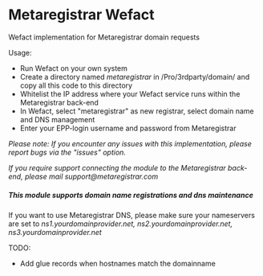 # Metaregistrar Wefact
Wefact implementation for Metaregistrar domain requests

Usage: 
- Run Wefact on your own system
- Create a directory named _metaregistrar_ in /Pro/3rdparty/domain/ and copy all this code to this directory
- Whitelist the IP address where your Wefact service runs within the Metaregistrar back-end
- In Wefact, select "metaregistrar" as new registrar, select domain name and DNS management
- Enter your EPP-login username and password from Metaregistrar

_Please note: If you encounter any issues with this implementation, please report bugs via the "issues" option._

_If you require support connecting the module to the Metaregistrar back-end, please mail support@metaregistrar.com_

##### This module supports domain name registrations and dns maintenance

If you want to use Metaregistrar DNS, please make sure your nameservers are set to 
_ns1.yourdomainprovider.net, ns2.yourdomainprovider.net, ns3.yourdomainprovider.net_

TODO:
- Add glue records when hostnames match the domainname
